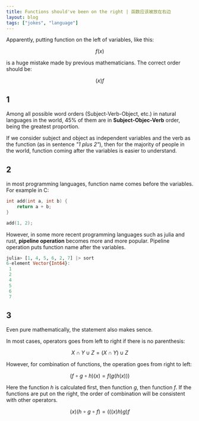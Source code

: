 ```yaml
---
title: Functions should've been on the right | 函数应该被放在右边
layout: blog
tags: ["jokes", "language"]
---
```


Apparently, putting function on the left of variables, like this:

$$f(x)$$

is a huge mistake made by previous mathematicians. The correct order should be:

$$(x)f$$

## 1

Among all possible word orders (Subject-Verb-Object, etc.) in natural languages in the world, 45% of them are in **Subject-Objec-Verb** order, being the greatest proportion.

If we consider subject and object as independent variables and the verb as the function (as in sentence *"1 plus 2"*), then for the majority of people in the world, function coming after the variables is easier to understand.

## 2

in most programming languages, function name comes before the variables. For example in C:

```c
int add(int a, int b) {
    return a + b;
}

add(1, 2);
```

However, in some more recent programming languages such as julia and rust, **pipeline operation** becomes more and more popular. Pipeline operation puts function name after the variables.

```julia
julia> [1, 4, 5, 6, 2, 7] |> sort
6-element Vector{Int64}:
 1
 2
 4
 5
 6
 7
```

## 3

Even pure mathematically, the statement also makes sence.

In most cases, operators goes from left to right if there is no parenthesis:

$$X\cap Y\cup Z = (X\cap Y)\cup Z$$

However, for combination of functions, the operation goes from right to left:

$$(f\circ g\circ h)(x) = f(g(h(x)))$$

Here the function $h$ is calculated first, then function $g$, then function $f$. If the functions are put on the right, the order of combination will be consistent with other operators.

$$(x)(h\circ g\circ f) = (((x)h)g)f$$
